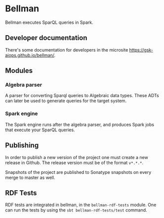 # Bellman

Bellman executes SparQL queries in Spark.

## Developer documentation

There's some documentation for developers in the microsite <https://gsk-aiops.github.io/bellman/>.

## Modules

### Algebra parser

A parser for converting Sparql queries to Algebraic data types. These
ADTs can later be used to generate queries for the target system.

### Spark engine

The Spark engine runs after the algebra parser, and produces Spark
jobs that execute your SparQL queries.

## Publishing

In order to publish a new version of the project one must create a new
release in Github.  The release version must be of the format `v*.*.*`.

Snapshots of the project are published to Sonatype snapshots on every
merge to master as well.

## RDF Tests

RDF tests are integrated in bellman, in the `bellman-rdf-tests` module.
One can run the tests by using the `sbt bellman-rdf-tests/test` command.

